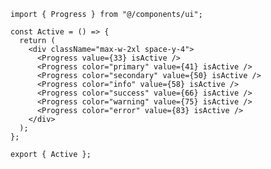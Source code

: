 ﻿```tsx
import { Progress } from "@/components/ui";

const Active = () => {
  return (
    <div className="max-w-2xl space-y-4">
      <Progress value={33} isActive />
      <Progress color="primary" value={41} isActive />
      <Progress color="secondary" value={50} isActive />
      <Progress color="info" value={58} isActive />
      <Progress color="success" value={66} isActive />
      <Progress color="warning" value={75} isActive />
      <Progress color="error" value={83} isActive />
    </div>
  );
};

export { Active };

```
